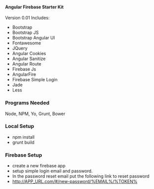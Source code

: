 #### Angular Firebase Starter Kit ####
Version 0.01
Includes:
- Bootstrap
- Bootstrap JS
- Bootstrap Angular UI
- Fontawesome
- JQuery
- Angular Cookies
- Angular Sanitize
- Angular Route
- Firebase Js
- AngularFire
- Firebase Simple Login
- Jade
- Less

### Programs Needed ###
Node, NPM, Yo, Grunt, Bower

### Local Setup ###
- npm install
- grunt build

### Firebase Setup ###
- create a new firebase app
- setup simple login email and password.
- In the password reset email put the following link to reset password
- http://APP_URL.com/#/new-password/%EMAIL%/%TOKEN%


